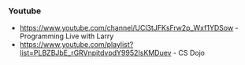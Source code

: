 ### Youtube

- https://www.youtube.com/channel/UCl3tJFKsFrw2p_Wxf1YDSow - Programming Live with Larry
- https://www.youtube.com/playlist?list=PLBZBJbE_rGRVnpitdvpdY9952IsKMDuev - CS Dojo
